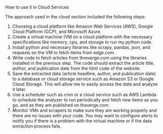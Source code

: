 How to use it in Cloud Services

The approach used in the cloud section included the following steps:  
1. Choosing a cloud platform like Amazon Web Services (AWS), Google Cloud Platform (GCP), and Microsoft Azure. 
2. Create a virtual machine (VM on a cloud platform with the necessary specifications like memory, cpu, and storage to run my python code.  
3. Install python and necessary libraries like scrapy, pandas, json, and requests on the VM to fetch items from edge.com.   
4. Write code to fetch articles from threverge.com using the libraries installed in the previous step. The code should extract the article title, author, and publication date from the html code of the website.  
5. Save the extracted data (article headline, author, and publication date) to a database or cloud storage service such as Amazon S3 or Google Cloud Storage. This will allow me to easily access the data and analyze it later.   
6. Use a scheduler such as cron or a cloud service such as AWS Lambda to schedule the analyzer to run periodically and fetch new items as you go. and as they are published on theverge.com.   
7. Monitor VMs and scrapers to make sure they are working properly and there are no issues with your code. You may want to configure alerts to notify you if there is a problem with the virtual machine or if the data extraction process fails.
